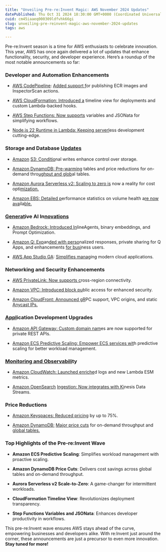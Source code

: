 ```yaml
---
title: "Unveiling Pre-re:Invent Magic: AWS November 2024 Updates"
datePublished: Thu Oct 31 2024 18:30:00 GMT+0000 (Coordinated Universal Time)
cuid: cm45iaaeq000309ldfvhk66gi
slug: unveiling-pre-reinvent-magic-aws-november-2024-updates
tags: aws

---
```


Pre-re:Invent season is a time for AWS enthusiasts to celebrate innovation. This year, AWS has once again delivered a lot of updates that enhance functionality, security, and developer experience. Here’s a roundup of the most notable announcements so far:

### **Developer and Automation Enhancements**

* [AWS CodePipeline](https://aws.amazon.com/about-aws/whats-new/2024/11/aws-codepipeline-ecr-inspectorscan-actions/): [Added support f](https://aws.amazon.com/about-aws/whats-new/2024/11/aws-codepipeline-ecr-inspectorscan-actions/)or publishing ECR images and InspectorScan actions.
    
* [AWS CloudFormat](https://aws.amazon.com/blogs/devops/peek-inside-your-aws-cloudformation-deployments-with-timeline-view/)[io](https://aws.amazon.com/blogs/devops/peek-inside-your-aws-cloudformation-deployments-with-timeline-view/)[n: Introduced a](https://aws.amazon.com/about-aws/whats-new/2024/11/aws-codepipeline-ecr-inspectorscan-actions/) timeline view for deployments and custom Lambda-backed hooks.
    
* [AWS S](https://aws.amazon.com/blogs/compute/simplifying-developer-experience-with-variables-and-jsonata-in-aws-step-functions/)[tep Function](https://aws.amazon.com/blogs/devops/peek-inside-your-aws-cloudformation-deployments-with-timeline-view/)[s: Now supports](https://aws.amazon.com/about-aws/whats-new/2024/11/aws-codepipeline-ecr-inspectorscan-actions/) variables and JSONata for simplifying workflows.
    
* [Node.js 22 Run](https://aws.amazon.com/blogs/compute/node-js-22-runtime-now-available-in-aws-lambda/)[tim](https://aws.amazon.com/blogs/compute/simplifying-developer-experience-with-variables-and-jsonata-in-aws-step-functions/)[e in Lambda: Kee](https://aws.amazon.com/about-aws/whats-new/2024/11/aws-codepipeline-ecr-inspectorscan-actions/)[pin](https://aws.amazon.com/blogs/devops/peek-inside-your-aws-cloudformation-deployments-with-timeline-view/)[g serverl](https://aws.amazon.com/blogs/compute/node-js-22-runtime-now-available-in-aws-lambda/)ess development cutting-edge.
    

### **Storage and Database** [**Updates**](https://aws.amazon.com/blogs/devops/peek-inside-your-aws-cloudformation-deployments-with-timeline-view/)

* [Amazon](https://aws.amazon.com/about-aws/whats-new/2024/11/amazon-s3-conditional-writes/) [S3: Conditio](https://aws.amazon.com/about-aws/whats-new/2024/11/amazon-s3-conditional-writes/)nal writes enhance control over storage.
    
* [Amazon Dy](https://aws.amazon.com/about-aws/whats-new/2024/11/amazon-dynamo-db-reduces-prices-on-demand-throughput-global-tables/)[n](https://aws.amazon.com/about-aws/whats-new/2024/11/amazon-dynamo-db-reduces-prices-on-demand-throughput-global-tables/)[amoDB: Pr](https://aws.amazon.com/about-aws/whats-new/2024/11/amazon-s3-conditional-writes/)[e-warmin](https://aws.amazon.com/about-aws/whats-new/2024/11/amazon-dynamo-db-reduces-prices-on-demand-throughput-global-tables/)g tables and price reductions for on-demand thro[ughput and glob](https://aws.amazon.com/about-aws/whats-new/2024/11/amazon-dynamo-db-reduces-prices-on-demand-throughput-global-tables/)al tables.
    
* [Amazon Aur](https://aws.amazon.com/about-aws/whats-new/2024/11/amazon-aurora-serverless-v2-scale-to-zero/)[ora Serve](https://aws.amazon.com/about-aws/whats-new/2024/11/amazon-s3-conditional-writes/)[rless v2: Scaling to zero is](https://aws.amazon.com/about-aws/whats-new/2024/11/amazon-aurora-serverless-v2-scale-to-zero/) now a reality for cost opti[mization.](https://aws.amazon.com/about-aws/whats-new/2024/11/amazon-dynamo-db-reduces-prices-on-demand-throughput-global-tables/)
    
* [Am](https://aws.amazon.com/about-aws/whats-new/2024/11/amazon-dynamo-db-reduces-prices-on-demand-throughput-global-tables/)[azon EBS](https://aws.amazon.com/about-aws/whats-new/2024/11/amazon-aurora-serverless-v2-scale-to-zero/)[: Detaile](https://aws.amazon.com/about-aws/whats-new/2024/11/amazon-s3-conditional-writes/)[d p](https://aws.amazon.com/about-aws/whats-new/2024/11/amazon-aurora-serverless-v2-scale-to-zero/)erformance statistics on volume health a[re now ava](https://aws.amazon.com/about-aws/whats-new/2024/11/amazon-ebs-performance-statistics-ebs-volume-health/)ila[ble.](https://aws.amazon.com/about-aws/whats-new/2024/11/amazon-dynamo-db-reduces-prices-on-demand-throughput-global-tables/)
    

### [**Generat**](https://aws.amazon.com/about-aws/whats-new/2024/11/amazon-dynamo-db-reduces-prices-on-demand-throughput-global-tables/)**ive AI In**[**novations**](https://aws.amazon.com/about-aws/whats-new/2024/11/amazon-aurora-serverless-v2-scale-to-zero/)

* [Amazon Bedro](https://aws.amazon.com/about-aws/whats-new/2024/11/amazon-bedrock-enhanced-prompt-optimization/)[ck: Introduced In](https://aws.amazon.com/about-aws/whats-new/2024/11/amazon-bedrock-enhanced-prompt-optimization/)lineAgents, binary embeddings, and Prompt Optimization.
    
* [Am](https://aws.amazon.com/about-aws/whats-new/2024/11/amazon-q-business-simplified-setup-web-app-experience/)[azon Q: Exp](https://aws.amazon.com/about-aws/whats-new/2024/11/amazon-q-business-simplified-setup-web-app-experience/)an[ded with perso](https://aws.amazon.com/about-aws/whats-new/2024/11/amazon-bedrock-enhanced-prompt-optimization/)nalized responses, private sharing for Q Apps, and enhancements [for busi](https://aws.amazon.com/about-aws/whats-new/2024/11/amazon-q-business-simplified-setup-web-app-experience/)ness users.
    
* [AWS App Studio GA](https://aws.amazon.com/about-aws/whats-new/2024/11/aws-app-studio-ga/): [Simplifies manag](https://aws.amazon.com/about-aws/whats-new/2024/11/aws-app-studio-ga/)ing modern cloud applications.
    

### **Networking and Security Enhancements**

* [AWS PrivateLi](https://aws.amazon.com/about-aws/whats-new/2024/11/aws-privatelink-cross-region-connectivity/)[nk: Now supports c](https://aws.amazon.com/about-aws/whats-new/2024/11/aws-privatelink-cross-region-connectivity/)ross-region connectivity.
    
* [Amaz](https://aws.amazon.com/about-aws/whats-new/2024/11/amazon-vpc-block-public-access/)[on VPC: Intr](https://aws.amazon.com/about-aws/whats-new/2024/11/amazon-vpc-block-public-access/)[oduced block pu](https://aws.amazon.com/about-aws/whats-new/2024/11/aws-privatelink-cross-region-connectivity/)blic access for enhanced security.
    
* [Amazon C](https://aws.amazon.com/about-aws/whats-new/2024/11/amazon-vpc-block-public-access/)[loudFron](https://aws.amazon.com/about-aws/whats-new/2024/11/amazon-cloudfront-origin-modifications-cloudfront-functions/)[t: Announced gR](https://aws.amazon.com/about-aws/whats-new/2024/11/aws-privatelink-cross-region-connectivity/)PC support, VPC origins, and static [Anycast IP](https://aws.amazon.com/about-aws/whats-new/2024/11/amazon-vpc-block-public-access/)[s.](https://aws.amazon.com/about-aws/whats-new/2024/11/amazon-cloudfront-origin-modifications-cloudfront-functions/)
    

### [**Appl**](https://aws.amazon.com/about-aws/whats-new/2024/11/amazon-cloudfront-origin-modifications-cloudfront-functions/)**ication Development Upgrades**

* [Amazon API Gatew](https://aws.amazon.com/about-aws/whats-new/2024/11/amazon-api-gateway-custom-domain-name-private-rest-apis/)[ay: Custom domain nam](https://aws.amazon.com/about-aws/whats-new/2024/11/amazon-api-gateway-custom-domain-name-private-rest-apis/)es are now supported for private REST APIs.
    
* [Amazon ECS Predicti](https://aws.amazon.com/about-aws/whats-new/2024/11/predictive-scaling-for-amazon-ecs-services/)[ve Scaling: Empowe](https://aws.amazon.com/about-aws/whats-new/2024/11/amazon-api-gateway-custom-domain-name-private-rest-apis/)[r ECS services wit](https://aws.amazon.com/about-aws/whats-new/2024/11/predictive-scaling-for-amazon-ecs-services/)h predictive scaling for better workload management.
    

### [**Monitoring and Observabili**](https://aws.amazon.com/about-aws/whats-new/2024/11/predictive-scaling-for-amazon-ecs-services/)**ty**

* [Amazon CloudWat](https://aws.amazon.com/about-aws/whats-new/2024/11/amazon-cloudwatch-metrics-aws-lambda-esms/)[ch: Launched enriche](https://aws.amazon.com/about-aws/whats-new/2024/11/amazon-cloudwatch-metrics-aws-lambda-esms/)d logs and new Lambda ESM metrics.
    
* [Amazon OpenSearch](https://aws.amazon.com/about-aws/whats-new/2024/11/amazon-opensearch-ingestion-amazon-kinesis-data-streams/) [Ingestion: Now in](https://aws.amazon.com/about-aws/whats-new/2024/11/amazon-cloudwatch-metrics-aws-lambda-esms/)[tegrates with Ki](https://aws.amazon.com/about-aws/whats-new/2024/11/amazon-opensearch-ingestion-amazon-kinesis-data-streams/)nesis Data Streams.
    

### **Price Reductions**

* [Amazon Keyspac](https://aws.amazon.com/about-aws/whats-new/2024/11/amazon-keyspaces-apache-cassandra-reduces-prices-75-percent/)[es: Reduced pricing](https://aws.amazon.com/about-aws/whats-new/2024/11/amazon-keyspaces-apache-cassandra-reduces-prices-75-percent/) by up to 75%.
    
* [Amazon Dy](https://aws.amazon.com/about-aws/whats-new/2024/11/amazon-dynamo-db-reduces-prices-on-demand-throughput-global-tables/)[namoDB:](https://aws.amazon.com/about-aws/whats-new/2024/11/amazon-dynamo-db-reduces-prices-on-demand-throughput-global-tables/) [Major price cuts](https://aws.amazon.com/about-aws/whats-new/2024/11/amazon-keyspaces-apache-cassandra-reduces-prices-75-percent/) for on-demand throughput and [global tables.](https://aws.amazon.com/about-aws/whats-new/2024/11/amazon-dynamo-db-reduces-prices-on-demand-throughput-global-tables/)
    

### **Top Highlights of the Pre-re:Invent Wave**

* **Amazon ECS Predictive Scaling**: Simplifies workload management with proactive scaling.
    
* **Amazon DynamoDB Price Cuts**: Delivers cost savings across global tables and on-demand throughput.
    
* **Aurora Serverless v2 Scale-to-Zero**: A game-changer for intermittent workloads.
    
* **CloudFormation Timeline View**: Revolutionizes deployment transparency.
    
* **Step Functions Variables and JSONata**: Enhances developer productivity in workflows.
    

This pre-re:Invent wave ensures AWS stays ahead of the curve, empowering businesses and developers alike. With re:Invent just around the corner, these announcements are just a precursor to even more innovation. **Stay tuned for more!**